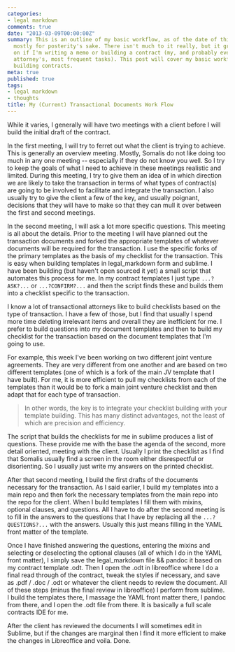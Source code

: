 ```yaml
---
categories:
- legal markdown
comments: true
date: "2013-03-09T00:00:00Z"
summary: This is an outline of my basic workflow, as of the date of this article and
  mostly for posterity's sake. There isn't much to it really, but it greatly depends
  on if I'm writing a memo or building a contract (my, and probably every other transactional
  attorney's, most frequent tasks). This post will cover my basic workflow when I'm
  building contracts.
meta: true
published: true
tags:
- legal markdown
- thoughts
title: My (Current) Transactional Documents Work Flow
---
```


While it varies, I generally will have two meetings with a client before I will build the initial draft of the contract. 

In the first meeting, I will try to ferret out what the client is trying to achieve. This is generally an overview meeting. Mostly, Somalis do not like doing too much in any one meeting -- especially if they do not know you well. So I try to keep the goals of what I need to achieve in these meetings realistic and limited. During this meeting, I try to give them an idea of in which direction we are likely to take the transaction in terms of what types of contract(s) are going to be involved to facilitate and integrate the transaction. I also usually try to give the client a few of the key, and usually poignant, decisions that they will have to make so that they can mull it over between the first and second meetings.

In the second meeting, I will ask a lot more specific questions. This meeting is all about the details. Prior to the meeting I will have planned out the transaction documents and forked the appropriate templates of whatever documents will be required for the transaction. I use the specific forks of the primary templates as the basis of my checklist for the transaction. This is easy when building templates in legal_markdown form and sublime. I have been building (but haven't open sourced it yet) a small script that automates this process for me. In my contract templates I just type `...?ASK?...` or `...?CONFIRM?...` and then the script finds these and builds them into a checklist specific to the transaction. 

I know a lot of transactional attorneys like to build checklists based on the type of transaction. I have a few of those, but I find that usually I spend more time deleting irrelevant items and overall they are inefficient for me. I prefer to build questions into my document templates and then to build my checklist for the transaction based on the document templates that I'm going to use. 

For example, this week I've been working on two different joint venture agreements. They are very different from one another and are based on two different templates (one of which is a fork of the main JV template that I have built). For me, it is more efficient to pull my checklists from each of the templates than it would be to fork a main joint venture checklist and then adapt that for each type of transaction. 

> In other words, the key is to integrate your checklist building with your template building. This has many distinct advantages, not the least of which are precision and efficiency. 

The script that builds the checklists for me in sublime produces a list of questions. These provide me with the base the agenda of the second, more detail oriented, meeting with the client. Usually I print the checklist as I find that Somalis usually find a screen in the room either disrespectful or disorienting. So I usually just write my answers on the printed checklist. 

After that second meeting, I build the first drafts of the documents necessary for the transaction. As I said earlier, I build my templates into a main repo and then fork the necessary templates from the main repo into the repo for the client. When I build templates I fill them with mixins, optional clauses, and questions. All I have to do after the second meeting is to fill in the answers to the questions that I have by replacing all the `...?QUESTIONS?...` with the answers. Usually this just means filling in the YAML front matter of the template. 

Once I have finished answering the questions, entering the mixins and selecting or deselecting the optional clauses (all of which I do in the YAML front matter), I simply save the legal_markdown file && pandoc it based on my contract template .odt. Then I open the .odt in libreoffice where I do a final read through of the contract, tweak the styles if necessary, and save as .pdf / .doc / .odt or whatever the client needs to review the document. All of these steps (minus the final review in libreoffice) I perform from sublime. I build the templates there, I massage the YAML front matter there, I pandoc from there, and I open the .odt file from there. It is basically a full scale contracts IDE for me. 

After the client has reviewed the documents I will sometimes edit in Sublime, but if the changes are marginal then I find it more efficient to make the changes in Libreoffice and voila. Done. 